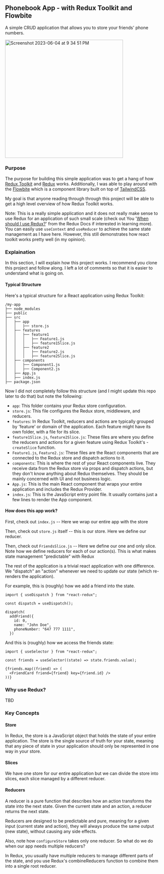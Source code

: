 ## Phonebook App - with Redux Toolkit and Flowbite

A simple CRUD application that allows you to store your friends' phone numbers. 

<img width="385" alt="Screenshot 2023-06-04 at 9 34 51 PM" src="https://github.com/nxabdullah/react-playground/assets/90593598/4965e4b8-ea05-4736-9001-524fd11e27e5">


### Purpose
The purpose for building this simple application was to get a hang of how  [Redux Toolkit](https://redux-toolkit.js.org/) and [Redux](https://redux.js.org/) works. Additionally, I was able to play around with the [Flowbite](https://flowbite.com/) which is a component library built on top of [TailwindCSS](https://tailwindcss.com/).

My goal is that anyone reading through through this project will be able to get a high level overview of how Redux Toolkit works. 

Note: This is a really simple application and it does not really make sense to use Redux for an application of such small scale (check out You '[When should I use Redux?](https://redux.js.org/faq/general#when-should-i-use-redux)' from the Redux Docs if interested in learning more). You can easily use `useContext` and `useReducer` to achieve the same state management as I have here. However, this still demonstrates how react toolkit works pretty well (in my opinion).

### Explaination

In this section, I will explain how this project works. I recommend you clone this project and follow along. I left a lot of comments so that it is easier to understand what is going on. 

#### Typical Structure
Here's a typical structure for a React application using Redux Toolkit:

```
/my-app
├── node_modules
├── public
├── src
│   ├── app
│   │   ├── store.js
│   ├── features
│   │   ├── feature1
│   │   │   ├── Feature1.js
│   │   │   ├── feature1Slice.js
│   │   ├── feature2
│   │   │   ├── Feature2.js
│   │   │   ├── feature2Slice.js
│   ├── components
│   │   ├── Component1.js
│   │   ├── Component2.js
│   ├── App.js
│   ├── index.js
├── package.json
```

Now I did not completely follow this structure (and I might update this repo later to do that) but note the following: 

- `app`: This folder contains your Redux store configuration.
- `store.js`: This file configures the Redux store, middleware, and reducers.
- `features`: In Redux Toolkit, reducers and actions are typically grouped by 'feature' or domain of the application. Each feature might have its own folder, with a file for its slice.
- `feature1Slice.js`, `feature2Slice.js`: These files are where you define the reducers and actions for a given feature using Redux Toolkit's - `createSlice` function.
- `Feature1.js`, `Feature2.js`: These files are the React components that are connected to the Redux store and dispatch actions to it.
- `components`: This is where the rest of your React components live. They receive data from the Redux store via props and dispatch actions, but they don't know anything about Redux themselves. They should be mainly concerned with UI and not business logic.
- `App.js`: This is the main React component that wraps your entire application and includes the Redux Provider.
- `index.js`: This is the JavaScript entry point file. It usually contains just a few lines to render the App component.

#### How does this app work?

First, check out `index.js` -- Here we wrap our entire app with the store

Then, check out `store.js` itself -- this is our store. Here we define our reducer. 

Then, check out `FriendsSlice.js` -- Here we define our one and only slice. Note how we define reducers for each of our action(s). This is what makes state management "predictable" with Redux

The rest of the application is a trivial react application with one difference. We "dispatch" an "action" whenever we need to update our state (which re-renders the application). 

For example, this is (roughly) how we add a friend into the state. 

```
import { useDispatch } from "react-redux";

const dispatch = useDispatch();
  
dispatch(
  addFriend({
    id: 0,
    name: "John Doe",
    phoneNumber: "647 777 1111",
  })
```

And this is (roughly) how we access the friends state:

```
import { useSelector } from "react-redux";

const friends = useSelector((state) => state.friends.value);

{friends.map((friend) => (
  <FriendCard friend={friend} key={friend.id} />
))}
```


### Why use Redux? 

TBD

### Key Concepts 

#### Store 

In Redux, the store is a JavaScript object that holds the state of your entire application. The store is the single source of truth for your state, meaning that any piece of state in your application should only be represented in one way in your store.

#### Slices

We have one store for our entire application but we can divide the store into slices, each slice managed by a different reducer.

#### Reducers

A reducer is a pure function that describes how an action transforms the state into the next state. Given the current state and an action, a reducer returns the next state.

Reducers are designed to be predictable and pure, meaning for a given input (current state and action), they will always produce the same output (new state), without causing any side effects.

Also, note how `configureStore` takes only one reducer. So what do we do when our app needs multiple reducers? 

In Redux, you usually have multiple reducers to manage different parts of the state, and you use Redux's combineReducers function to combine them into a single root reducer.
